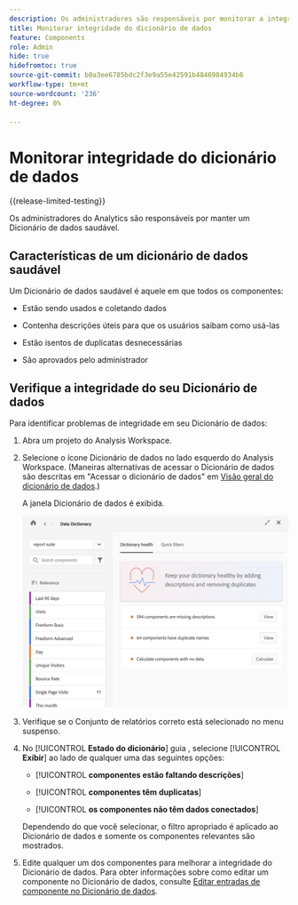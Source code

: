 ```yaml
---
description: Os administradores são responsáveis por monitorar a integridade do Dicionário de dados. Isso inclui se os componentes estão coletando dados, se estão aprovados, se contêm descrições e estão livres de duplicatas.
title: Monitorar integridade do dicionário de dados
feature: Components
role: Admin
hide: true
hidefromtoc: true
source-git-commit: b0a3ee6785bdc2f3e9a55e42591b4846984934b6
workflow-type: tm+mt
source-wordcount: '236'
ht-degree: 0%

---
```


# Monitorar integridade do dicionário de dados

{{release-limited-testing}}

Os administradores do Analytics são responsáveis por manter um Dicionário de dados saudável.

## Características de um dicionário de dados saudável

Um Dicionário de dados saudável é aquele em que todos os componentes:

* Estão sendo usados e coletando dados

* Contenha descrições úteis para que os usuários saibam como usá-las

* Estão isentos de duplicatas desnecessárias

* São aprovados pelo administrador

## Verifique a integridade do seu Dicionário de dados

Para identificar problemas de integridade em seu Dicionário de dados:

1. Abra um projeto do Analysis Workspace.

1. Selecione o ícone Dicionário de dados no lado esquerdo do Analysis Workspace. (Maneiras alternativas de acessar o Dicionário de dados são descritas em &quot;Acessar o dicionário de dados&quot; em [Visão geral do dicionário de dados](/help/analyze/analysis-workspace/components/data-dictionary/data-dictionary-overview.md).)

   A janela Dicionário de dados é exibida.

   ![Exibição do administrador do Dicionário de dados](assets/data-dictionary-admin.png)

1. Verifique se o Conjunto de relatórios correto está selecionado no menu suspenso.

1. No [!UICONTROL **Estado do dicionário**] guia , selecione [!UICONTROL **Exibir**] ao lado de qualquer uma das seguintes opções:

   * [!UICONTROL **componentes estão faltando descrições**]

   * [!UICONTROL **componentes têm duplicatas**]

   * [!UICONTROL **os componentes não têm dados conectados**]

   Dependendo do que você selecionar, o filtro apropriado é aplicado ao Dicionário de dados e somente os componentes relevantes são mostrados.

1. Edite qualquer um dos componentes para melhorar a integridade do Dicionário de dados. Para obter informações sobre como editar um componente no Dicionário de dados, consulte [Editar entradas de componente no Dicionário de dados](/help/analyze/analysis-workspace/components/data-dictionary/edit-entries-data-dictionary.md).